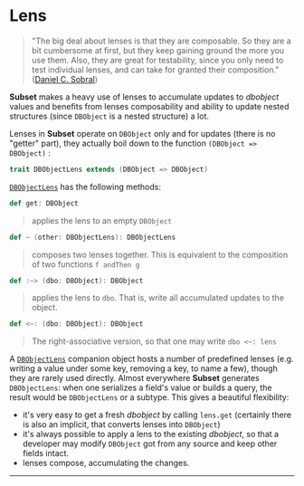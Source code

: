 # Lens

> "The big deal about lenses is that they are composable. So they are a
  bit cumbersome at first, but they keep gaining ground the more you
  use them. Also, they are great for testability, since you only need
  to test individual lenses, and can take for granted their
  composition." ([Daniel C. Sobral](http://stackoverflow.com/a/5597750/118613))

__Subset__ makes a heavy use of lenses to accumulate updates to
$dbobject$ values and benefits from lenses composability and ability
to update nested structures (since `DBObject` is a nested structure) a
lot.

Lenses in __Subset__ operate on `DBObject` only and for updates (there
is no "getter" part), they
actually boil down to the function `(DBObject => DBObject)` :

```scala
trait DBObjectLens extends (DBObject => DBObject)
```

[`DBObjectLens`]($apiUrl$#com.osinka.subset.DBObjectLens) has the
following methods:

```scala
def get: DBObject
```
> applies the lens to an empty `DBObject`

```scala
def ~ (other: DBObjectLens): DBObjectLens
```
> composes two lenses together. This is equivalent to the composition
  of two functions `f andThen g`
  
```scala
def :~> (dbo: DBObject): DBObject
```
> applies the lens to `dbo`. That is, write all accumulated updates to
  the object.

```scala
def <~: (dbo: DBObject): DBObject
```
> The right-associative version, so that one may write `dbo <~: lens`

A [`DBObjectLens`]($apiUrl$#com.osinka.subset.DBObjectLens\$) companion
object hosts a number of predefined lenses (e.g. writing a value under
some key, removing a key, to name a few), though they are rarely used
directly. Almost everywhere __Subset__ generates `DBObjectLens`: when
one serializes a field's value or builds a query, the result would be
`DBObjectLens` or a subtype. This gives a beautiful flexibility:

* it's very easy to get a fresh $dbobject$ by calling `lens.get`
  (certainly there is also an implicit, that converts lenses into
  `DBObject`)
* it's always possible to apply a lens to the existing $dbobject$, so
  that a developer may modify `DBObject` got from any source and keep
  other fields intact.
* lenses compose, accumulating the changes.

* * *
